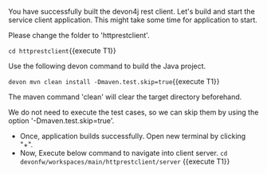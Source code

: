 You have successfully built the devon4j rest client.
Let&#39;s build and start the service client application.
This might take some time for application to start.


Please change the folder to &#39;httprestclient&#39;.

`cd httprestclient`{{execute T1}}
 
Use the following devon command to build the Java project.

`devon mvn clean install -Dmaven.test.skip=true`{{execute T1}}

The maven command 'clean' will clear the target directory beforehand. 

We do not need to execute the test cases, so we can skip them by using the option '-Dmaven.test.skip=true'.

* Once, application builds successfully. Open new terminal by clicking &#34;+&#34;.
* Now, Execute below command to navigate into client server.
`cd devonfw/workspaces/main/httprestclient/server` {{execute T1}}
